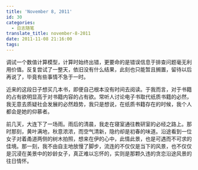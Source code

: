 ```yaml
---
title: 'November 8, 2011'
id: 30
categories:
  - 日志随笔
translate_title: november-8-2011
date: 2011-11-08 21:16:00
tags:
---
```


调试一个数值计算模型，计算时始终出错，更要命的是错误信息于排查问题毫无利用价值。反复尝试了一整天，依旧没有什么结果，此刻也只能暂且搁置，留待以后再说了，毕竟有些事情不急于一时。

近来的这段日子想买几本书，即便自己根本没有时间去阅读。于我而言，对于书籍的占有欲明显高于对书籍内容的占有欲。常听人讨论电子书取代纸质书籍的必然，我无意去质疑社会发展的必然趋势，我只是想说，在纸质书籍存在的时候，我个人都会是她的仰慕者。

前几天，大连下了一场雨。雨后的清晨，我走在寝室通往教研室的必经之路上。那时那刻，黄叶满地，秋意浓浓，而空气清新，隐约却是初春的味道。沿途看到一位女子对着甬道两侧的树木拍照，想来在伊的心中，此情此景，也是可遇而不可求的佳境。那一刻，我不由自主地放慢了脚步，流连的不仅仅是当下的风景，也不仅仅是沉浸在美景中的妙龄女子，真正难以忘怀的，实则是那颗久违的贪恋沿途风景的往日情怀。